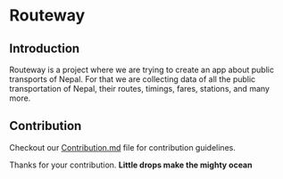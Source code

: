 # Routeway
## Introduction
Routeway is a project where we are trying to create an app about public transports of Nepal. For that we are collecting data of all the public transportation of Nepal, their routes, timings, fares, stations, and many more.

## Contribution

Checkout our [Contribution.md](Contribution.md) file for contribution guidelines.

Thanks for your contribution. 
**Little drops make the mighty ocean**
